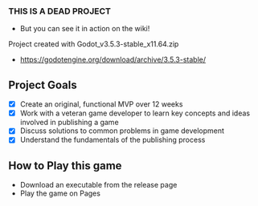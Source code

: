 ### THIS IS A DEAD PROJECT ###
- But you can see it in action on the wiki!

Project created with Godot_v3.5.3-stable_x11.64.zip
- https://godotengine.org/download/archive/3.5.3-stable/

## Project Goals ##
- [X] Create an original, functional MVP over 12 weeks
- [X] Work with a veteran game developer to learn key concepts and ideas involved in publishing a game
- [X] Discuss solutions to common problems in game development
- [X] Understand the fundamentals of the publishing process

## How to Play this game ## 
- Download an executable from the release page
- Play the game on Pages


 
